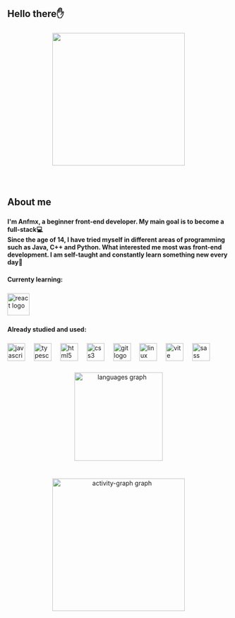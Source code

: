 <h2 align="left">Hello there✋</h2>

###

<div align="center">
  <img height="300" src="https://user-images.githubusercontent.com/74038190/212747903-e9bdf048-2dc8-41f9-b973-0e72ff07bfba.gif"  />
</div>

###

<br clear="both">

<h2 align="left">About me</h2>

###

<h4 align="left">I'm Anfmx, a beginner front-end developer. My main goal is to become a full-stack💻<br>Since the age of 14, I have tried myself in different areas of programming such as Java, C++ and Python. What interested me most was front-end development. I am self-taught and constantly learn something new every day🎯</h4>

###

<h4 align="left">Currenty learning:</h4>

###

<div align="left">
  <img src="https://skillicons.dev/icons?i=react" height="50" alt="react logo"  />
</div>

###

<h4 align="left">Already studied and used:</h4>

###

<div align="left">
  <img src="https://skillicons.dev/icons?i=js" height="40" alt="javascript logo"  />
  <img width="12" />
  <img src="https://skillicons.dev/icons?i=ts" height="40" alt="typescript logo"  />
  <img width="12" />
  <img src="https://cdn.jsdelivr.net/gh/devicons/devicon/icons/html5/html5-original.svg" height="40" alt="html5 logo"  />
  <img width="12" />
  <img src="https://cdn.jsdelivr.net/gh/devicons/devicon/icons/css3/css3-original.svg" height="40" alt="css3 logo"  />
  <img width="12" />
  <img src="https://cdn.jsdelivr.net/gh/devicons/devicon/icons/git/git-plain.svg" height="40" alt="git logo"  />
  <img width="12" />
  <img src="https://cdn.jsdelivr.net/gh/devicons/devicon/icons/linux/linux-original.svg" height="40" alt="linux logo"  />
  <img width="12" />
  <img src="https://skillicons.dev/icons?i=vite" height="40" alt="vite logo"  />
  <img width="12" />
  <img src="https://cdn.jsdelivr.net/gh/devicons/devicon/icons/sass/sass-original.svg" height="40" alt="sass logo"  />
</div>

###

<div align="center">
  <img src="https://github-readme-stats.vercel.app/api/top-langs?username=Anfmx&locale=en&hide_title=false&layout=compact&card_width=320&langs_count=3&theme=tokyonight&hide_border=true" height="200" alt="languages graph"  />
</div>

###

<br clear="both">

<div align="center">
  <img src="https://github-readme-activity-graph.vercel.app/graph?username=Anfmx&radius=16&theme=tokyo-night&area=true&order=5&hide_border=true&hide_title=false" height="300" alt="activity-graph graph"  />
</div>

###

